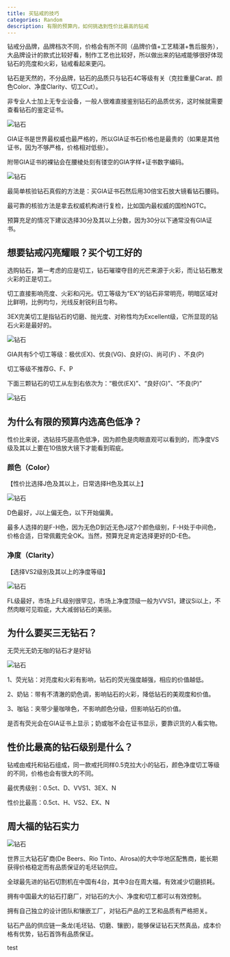 ```yaml
---
title: 买钻戒的技巧
categories: Random
description: 有限的预算内，如何挑选到性价比最高的钻戒
---
```


钻戒分品牌，品牌档次不同，价格会有所不同（品牌价值+工艺精湛+售后服务），大品牌设计的款式比较好看，制作工艺也比较好，所以做出来的钻戒能够很好体现钻石的亮度和火彩，钻戒看起来更闪。

钻石是天然的，不分品牌，钻石的品质只与钻石4C等级有关（克拉重量Carat、颜色Color、净度Clarity、切工Cut）。

非专业人士加上无专业设备，一般人很难直接鉴别钻石的品质优劣，这时候就需要查看钻石的鉴定证书。

![钻石](/assets/posts-img/20201013/20201013224254.jpg)

<!-- more -->

GIA证书是世界最权威也最严格的，所以GIA证书石价格也是最贵的（如果是其他证书，因为不够严格，价格相对低些）。

附带GIA证书的裸钻会在腰棱处刻有镂空的GIA字样+证书数字编码。

![钻石](/assets/posts-img/20201013/20201013224225.jpg)

最简单核验钻石真假的方法是：买GIA证书石然后用30倍宝石放大镜看钻石腰码。

最可靠的核验方法是拿去权威机构进行复检，比如国内最权威的国检NGTC。

预算充足的情况下建议选择30分及其以上分数，因为30分以下通常没有GIA证书。

## 想要钻戒闪亮耀眼？买个切工好的

选购钻石，第一考虑的应是切工，钻石璀璨夺目的光芒来源于火彩，而让钻石散发火彩的正是切工。

切工直接影响亮度、火彩和闪光。切工等级为“EX”的钻石非常明亮，明暗区域对比鲜明，比例均匀，光线反射锐利且匀称。

3EX完美切工是指钻石的切磨、抛光度、对称性均为Excellent级，它所显现的钻石火彩是最好的。

![钻石](/assets/posts-img/20201013/20201013224302.jpg)


GIA共有5个切工等级：极优(EX)、优良(VG)、良好(G)、尚可(F) 、不良(P)

切工等级不推荐G、F、P

下面三颗钻石的切工从左到右依次为：“极优(EX)”、“良好(G)”、“不良(P)”

![钻石](/assets/posts-img/20201013/20201013224311.jpg)


## 为什么有限的预算内选高色低净？

性价比来说，选钻技巧是高色低净，因为颜色是肉眼直观可以看到的，而净度VS级及其以上要在10倍放大镜下才能看到瑕疵。

### 颜色（Color）

【性价比选择J色及其以上，日常选择H色及其以上】

![钻石](/assets/posts-img/20201013/20201013224319.jpg)

D色最好，J以上偏无色，以下开始偏黄。

最多人选择的是F-H色，因为无色D到近无色J这7个颜色级别，F-H处于中间色，价格合适，日常佩戴完全OK。当然，预算充足肯定选择更好的D-E色。


### 净度（Clarity）

【选择VS2级别及其以上的净度等级】

![钻石](/assets/posts-img/20201013/20201013224327.jpg)

FL级最好，市场上FL级别很罕见，市场上净度顶级一般为VVS1，建议Si以上，不然肉眼可见瑕疵，大大减弱钻石的美丽。


## 为什么要买三无钻石？

无荧光无奶无咖的钻石才是好钻

![钻石](/assets/posts-img/20201013/20201013224334.jpg)

1、荧光钻：对亮度和火彩有影响，钻石的荧光强度越强，相应的价值越低。

2、奶钻：带有不清澈的奶色调，影响钻石的火彩，降低钻石的美观度和价值。

3、咖钻：夹带少量咖啡色，不影响颜色分级，但影响钻石的价值。

是否有荧光会在GIA证书上显示；奶或咖不会在证书显示，要靠识货的人看实物。


## 性价比最高的钻石级别是什么？

钻戒由戒托和钻石组成，同一款戒托同样0.5克拉大小的钻石，颜色净度切工等级的不同，价格也会有很大的不同。

最优秀级别：0.5ct、D、VVS1、3EX、N

性价比最高：0.5ct、H、VS2、EX、N

## 周大福的钻石实力

![钻石](/assets/posts-img/20201013/20201013224341.jpg)

世界三大钻石矿商(De Beers、Rio Tinto、Alrosa)的大中华地区配售商，能长期获得价格稳定而有品质保证的毛坯钻供应。

全球最先进的钻石切割机在中国有4台，其中3台在周大福，有效减少切磨损耗。

拥有中国最大的钻石打磨厂，对钻石的大小、净度和切工都可以有效控制。

拥有自己独立的设计团队和镶嵌工厂，对钻石产品的工艺和品质有严格把关。

钻石产品的供应链一条龙(毛坯钻、切磨、镶嵌)，能够保证钻石天然真品，成本价格有优势，钻石首饰有品质保证。

test